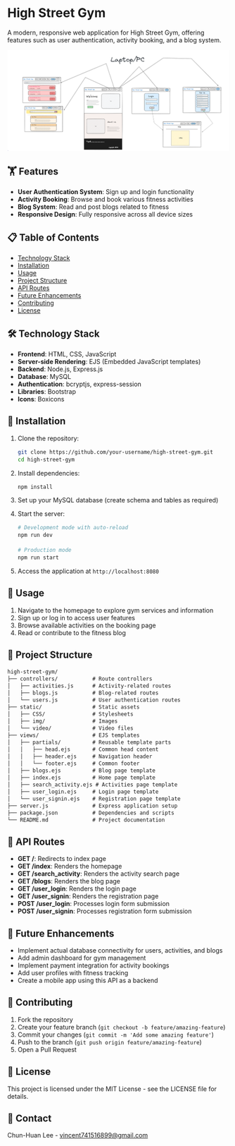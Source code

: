 # High Street Gym

A modern, responsive web application for High Street Gym, offering features such as user authentication, activity booking, and a blog system.

![High Street Gym](static/img/PC_Pic.png)

## 🏋️ Features

- **User Authentication System**: Sign up and login functionality
- **Activity Booking**: Browse and book various fitness activities 
- **Blog System**: Read and post blogs related to fitness
- **Responsive Design**: Fully responsive across all device sizes

## 📋 Table of Contents

- [Technology Stack](#technology-stack)
- [Installation](#installation)
- [Usage](#usage)
- [Project Structure](#project-structure)
- [API Routes](#api-routes)
- [Future Enhancements](#future-enhancements)
- [Contributing](#contributing)
- [License](#license)

## 🛠️ Technology Stack

- **Frontend**: HTML, CSS, JavaScript
- **Server-side Rendering**: EJS (Embedded JavaScript templates)
- **Backend**: Node.js, Express.js
- **Database**: MySQL
- **Authentication**: bcryptjs, express-session
- **Libraries**: Bootstrap
- **Icons**: Boxicons

## 🔧 Installation

1. Clone the repository:
   ```bash
   git clone https://github.com/your-username/high-street-gym.git
   cd high-street-gym
   ```

2. Install dependencies:
   ```bash
   npm install
   ```

3. Set up your MySQL database (create schema and tables as required)

4. Start the server:
   ```bash
   # Development mode with auto-reload
   npm run dev
   
   # Production mode
   npm run start
   ```

5. Access the application at `http://localhost:8080`

## 🚀 Usage

1. Navigate to the homepage to explore gym services and information
2. Sign up or log in to access user features
3. Browse available activities on the booking page
4. Read or contribute to the fitness blog

## 📁 Project Structure

```
high-street-gym/
├── controllers/           # Route controllers
│   ├── activities.js      # Activity-related routes
│   ├── blogs.js           # Blog-related routes
│   └── users.js           # User authentication routes
├── static/                # Static assets
│   ├── CSS/               # Stylesheets
│   ├── img/               # Images
│   └── video/             # Video files
├── views/                 # EJS templates
│   ├── partials/          # Reusable template parts
│   │   ├── head.ejs       # Common head content
│   │   ├── header.ejs     # Navigation header
│   │   └── footer.ejs     # Common footer
│   ├── blogs.ejs          # Blog page template
│   ├── index.ejs          # Home page template
│   ├── search_activity.ejs # Activities page template
│   ├── user_login.ejs     # Login page template
│   └── user_signin.ejs    # Registration page template
├── server.js              # Express application setup
├── package.json           # Dependencies and scripts
└── README.md              # Project documentation
```

## 🔄 API Routes

- **GET /**:  Redirects to index page
- **GET /index**: Renders the homepage
- **GET /search_activity**: Renders the activity search page
- **GET /blogs**: Renders the blog page
- **GET /user_login**: Renders the login page
- **GET /user_signin**: Renders the registration page
- **POST /user_login**: Processes login form submission
- **POST /user_signin**: Processes registration form submission

## 🔮 Future Enhancements

- Implement actual database connectivity for users, activities, and blogs
- Add admin dashboard for gym management
- Implement payment integration for activity bookings
- Add user profiles with fitness tracking
- Create a mobile app using this API as a backend

## 👥 Contributing

1. Fork the repository
2. Create your feature branch (`git checkout -b feature/amazing-feature`)
3. Commit your changes (`git commit -m 'Add some amazing feature'`)
4. Push to the branch (`git push origin feature/amazing-feature`)
5. Open a Pull Request

## 📄 License

This project is licensed under the MIT License - see the LICENSE file for details.

## 📧 Contact

Chun-Huan Lee - vincent741516899@gmail.com
